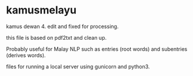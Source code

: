 # kamusmelayu
kamus dewan 4. edit and fixed for processing.

this file is based on pdf2txt and clean up.

Probably useful for Malay NLP such as entries (root words) and subentries (derives words).

files for running a local server using gunicorn and python3.
